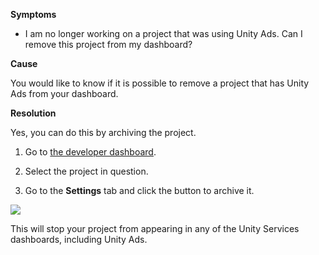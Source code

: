 

**Symptoms**


- I am no longer working on a project that was using Unity Ads. Can I remove this project from my dashboard?



**Cause**



You would like to know if it is possible to remove a project that has Unity Ads from your dashboard.



**Resolution**



Yes, you can do this by archiving the project.



1. Go to [the developer dashboard](https://developer.cloud.unity3d.com/projects/).



2. Select the project in question.



3. Go to the  **Settings**  tab and click the button to archive it.



![](/hc/en-us/article_attachments/115000275403/Screen_Shot_2016-12-22_at_14.15.02.png)



This will stop your project from appearing in any of the Unity Services dashboards, including Unity Ads.

